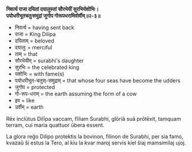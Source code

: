 **निवर्त्य राजा दयितां दयालुस्तां सौरभेयीं सुरभिर्यशोभिः।**  
**पयोधरीभूतचतुःसमुद्रां जुगोप गोरूपधरामिवोर्वीम्॥२-३॥**

*   निवर्त्य = having sent back
*   राजा = King Dilipa
*   दयिताम् = beloved
*   दयालुः = merciful
*   ताम् = that
*   सौरभेयीम् = surabhi's daughter
*   सुरभिः = the celebrated king
*   यशोभिः = with fame(s)
*   पयोधरीभूत-चतुस्-समुद्राम् = that whose four seas have become the udders
*   जुगोप = protected
*   गो-रूप-धराम् = the earth assuming the form of a cow
*   इव = like
*   उर्वीम् = earth

Rēx inclūtus Dilīpa vaccam, fīliam Surabhi, glōriā suā prōtēxit, tamquam terram, cui maria quattuor ūbera essent.

La glora reĝo Dilipo protektis la bovinon, filinon de Surabhi, per sia famo, kvazaŭ ŝi estus la Tero, al kiu la kvar maroj servis kiel ŝiaj mamsimilaj ujoj.